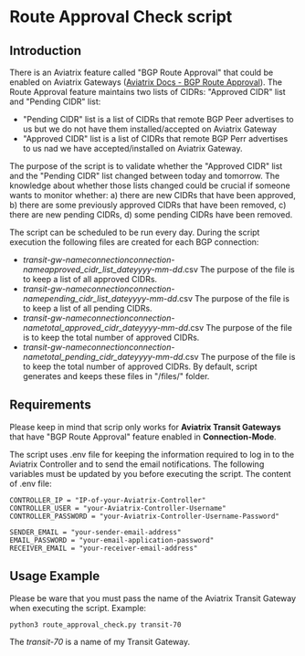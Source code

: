 # Route Approval Check script
## Introduction
There is an Aviatrix feature called "BGP Route Approval" that could be enabled on Aviatrix Gateways ([Aviatrix Docs - BGP Route Approval](https://docs.aviatrix.com/documentation/latest/building-your-network/transit-bgp-route-approval.html?expand=true)).
The Route Approval feature maintains two lists of CIDRs: "Approved CIDR" list and "Pending CIDR" list:
- "Pending CIDR" list is a list of CIDRs that remote BGP Peer advertises to us but we do not have them installed/accepted on Aviatrix Gateway
- "Approved CIDR" list is a list of CIDRs that remote BGP Perr advertises to us nad we have accepted/installed on Aviatrix Gateway.

The purpose of the script is to validate whether the "Approved CIDR" list and the "Pending CIDR" list changed between today and tomorrow. 
The knowledge about whether those lists changed could be crucial if someone wants to monitor whether: 
a) there are new CIDRs that have been approved, 
b) there are some previously approved CIDRs that have been removed, 
c) there are new pending CIDRs, 
d) some pending CIDRs have been removed.

The script can be scheduled to be run every day. During the script execution the following files are created for each BGP connection:
- *transit-gw-name*_connection_*connection-name*_approved_cidr_list_date_*yyyy-mm-dd*.csv
  The purpose of the file is to keep a list of all approved CIDRs.
- *transit-gw-name*_connection_*connection-name*_pending_cidr_list_date_*yyyy-mm-dd*.csv
  The purpose of the file is to keep a list of all pending CIDRs.
- *transit-gw-name*_connection_*connection-name*_total_approved_cidr_date_*yyyy-mm-dd*.csv
  The purpose of the file is to keep the total number of approved CIDRs.
- *transit-gw-name*_connection_*connection-name*_total_pending_cidr_date_*yyyy-mm-dd*.csv
  The purpose of the file is to keep the total number of approved CIDRs.
By default, script generates and keeps these files in "/files/" folder.
## Requirements
Please keep in mind that scrip only works for **Aviatrix Transit Gateways** that have "BGP Route Approval" feature enabled in **Connection-Mode**.

The script uses .env file for keeping the information required to log in to the Aviatrix Controller and to send the email notifications.
The following variables must be updated by you before executing the script.
The content of .env file:

```
CONTROLLER_IP = "IP-of-your-Aviatrix-Controller"
CONTROLLER_USER = "your-Aviatrix-Controller-Username"
CONTROLLER_PASSWORD = "your-Aviatrix-Controller-Username-Password"

SENDER_EMAIL = "your-sender-email-address"
EMAIL_PASSWORD = "your-email-application-password"
RECEIVER_EMAIL = "your-receiver-email-address"
```

## Usage Example
Please be ware that you must pass the name of the Aviatrix Transit Gateway when executing the script.
Example:
```
python3 route_approval_check.py transit-70
```
The *transit-70* is a name of my Transit Gateway.
